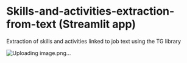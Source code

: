 # Skills-and-activities-extraction-from-text (Streamlit app)
Extraction of skills and activities linked to job text using the TG library

![Uploading image.png…]()

